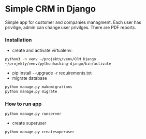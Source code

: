 # Simple CRM in Django #

Simple app for customer and companies managment. Each user has privilige, admin can change user privilges. There are PDF reports.

### Installation ###
* create and activate virtualenv:

```bash
python3 -m venv ~/projekty/venv/CRM_Django
~/projekty/venv/pythonhacking-django/bin/activate
```

* pip install --upgrade -r requirements.txt
* migrate database
```bash
python manage.py makemigrations
python manage.py migrate
```

### How to run app ###

```bash
python manage.py runserver
```
* create superuser
```bash
python manage.py createsuperuser
```